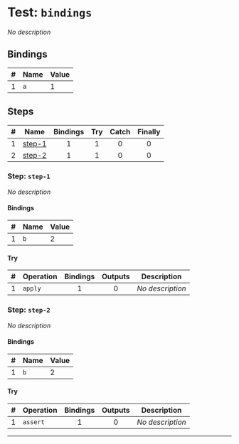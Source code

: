 # Test: `bindings`

*No description*

## Bindings

| # | Name | Value |
|:-:|---|---|
| 1 | `a` | 1 |

## Steps

| # | Name | Bindings | Try | Catch | Finally |
|:-:|---|:-:|:-:|:-:|:-:|
| 1 | [step-1](#step-step-1) | 1 | 1 | 0 | 0 |
| 2 | [step-2](#step-step-2) | 1 | 1 | 0 | 0 |

### Step: `step-1`

*No description*

#### Bindings

| # | Name | Value |
|:-:|---|---|
| 1 | `b` | 2 |

#### Try

| # | Operation | Bindings | Outputs | Description |
|:-:|---|:-:|:-:|---|
| 1 | `apply` | 1 | 0 | *No description* |

### Step: `step-2`

*No description*

#### Bindings

| # | Name | Value |
|:-:|---|---|
| 1 | `b` | 2 |

#### Try

| # | Operation | Bindings | Outputs | Description |
|:-:|---|:-:|:-:|---|
| 1 | `assert` | 1 | 0 | *No description* |

---

